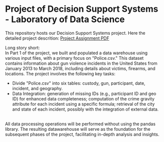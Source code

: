 # Project of Decision Support Systems - Laboratory of Data Science
This repository hosts our Decision Support Systems project. 
Here the detailed project descrition: [Project Assignment PDF](project_description.pdf)

Long story short: <br>
In Part 1 of the project, we built and populated a data warehouse using various input files, with a primary focus on "Police.csv." This dataset contains information about gun violence incidents in the United States from January 2013 to March 2018, including details about victims, firearms, and locations. The project involves the following key tasks:

- Divide "Police.csv" into six tables: custody, gun, participant, date, incident, and geography.
- Data Integration: generation of missing IDs (e.g., participant ID and geo ID) for enhanced data completeness; computation of the crime gravity attribute for each incident using a specific formula; retrieval of the city and state of each incident, possibly with the integration of external data.

<br>
All data processing operations will be performed without using the pandas library.
The resulting datawarehouse will serve as the foundation for the subsequent phases of the project, facilitating in-depth analysis and insights.
